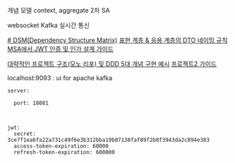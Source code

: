 개념 모델
context, aggregate
2차 SA

websocket Kafka 실시간 통신

[# DSM(Dependency Structure Matrix)](https://v0o0v.tistory.com/4)
[표현 계층 & 응용 계층의 DTO 네이밍 규칙](https://substantial-visage-888.notion.site/DTO-1ba861c68fb18092898dcc7f609da167)
[MSA에서 JWT 인증 및 인가 설계 가이드](https://substantial-visage-888.notion.site/MSA-JWT-1b9861c68fb18094addcde9ab5f8c782)

[대략적인 프로젝트 구조(모노 리포) 및 DDD 5대 개념 구현 예시](https://github.com/dannyseo9202/second-project-example)
[프로젝트2 가이드](https://substantial-visage-888.notion.site/2-1b2861c68fb180cc9a72d85aaaf2f4ba)


localhost:9093 : ui for apache kafka

```
server:

  port: 18081

  

jwt:
  secret: 3ce7f1ea6fa22a731c49f6e3b312bba19b07138faf89f2b8f3943da2c894e383
  access-token-expiration: 60000
  refresh-token-expiration: 600000
```